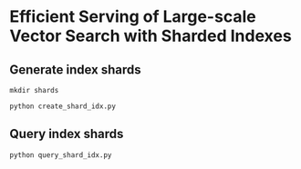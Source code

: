 
# Efficient Serving of Large-scale Vector Search with Sharded Indexes

## Generate index shards
```
mkdir shards

python create_shard_idx.py
```

## Query index shards
```
python query_shard_idx.py
```
